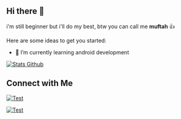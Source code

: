 ## Hi there 👋
i'm still beginner but i'll do my best, btw you can call me <b>muftah</b> 👍


Here are some ideas to get you started:

- 🌱 I’m currently learning android development


<p align="left">
  <a href="https://github.com/muftahh">
    <img alt="Stats Github" src="https://github-readme-stats.vercel.app/api?username=muftahh&show_icons=true&hide_border=false&theme=transparent&custom_title=Github%20Stats&hide=prs,issues&include_all_commits=true">
  </a>
</p>

## Connect with Me
[![Test](https://img.icons8.com/fluency/48/null/instagram-new.png)](https://www.instagram.com/muftahh_/)

[![Test](https://camo.githubusercontent.com/d51d930386d92764b305790e73be2b9659d7c01995c5204313fb766f54646e5a/68747470733a2f2f696d672e69636f6e73382e636f6d2f636f6c6f722f34382f3030303030302f6c696e6b6564696e2e706e67)](https://www.linkedin.com/in/muftahhimnaser/)




